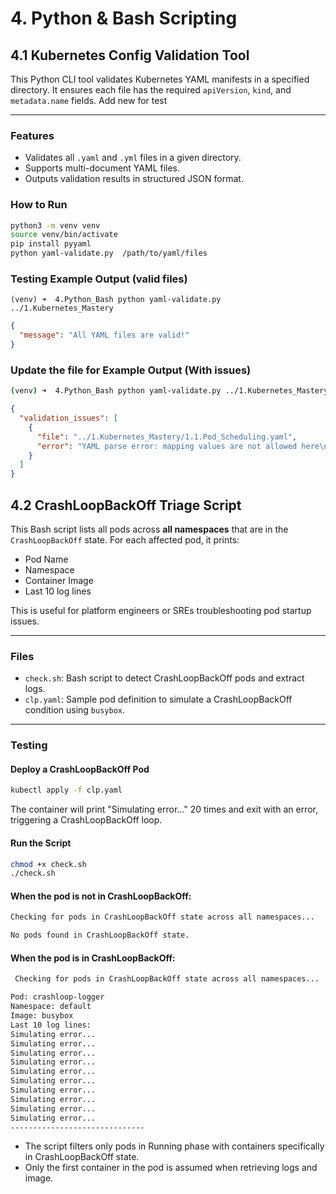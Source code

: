# 4. Python &amp; Bash Scripting
## 4.1 Kubernetes Config Validation Tool

This Python CLI tool validates Kubernetes YAML manifests in a specified directory. It ensures each file has the required `apiVersion`, `kind`, and `metadata.name` fields. Add new for test

---

### Features
- Validates all `.yaml` and `.yml` files in a given directory.
- Supports multi-document YAML files.
- Outputs validation results in structured JSON format.

### How to Run
``` bash
python3 -m venv venv
source venv/bin/activate
pip install pyyaml
python yaml-validate.py  /path/to/yaml/files
```
### Testing Example Output (valid files)
```
(venv) ➜  4.Python_Bash python yaml-validate.py ../1.Kubernetes_Mastery 
```
```json
{
  "message": "All YAML files are valid!"
}
```
### Update the file for Example Output (With issues)
```bash
(venv) ➜  4.Python_Bash python yaml-validate.py ../1.Kubernetes_Mastery    
```
```json
{
  "validation_issues": [
    {
      "file": "../1.Kubernetes_Mastery/1.1.Pod_Scheduling.yaml",
      "error": "YAML parse error: mapping values are not allowed here\n  in \"../1.Kubernetes_Mastery/1.1.Pod_Scheduling.yaml\", line 2, column 6"
    }
  ]
}
```
## 4.2 CrashLoopBackOff Triage Script
This Bash script lists all pods across **all namespaces** that are in the `CrashLoopBackOff` state. For each affected pod, it prints:

- Pod Name
- Namespace
- Container Image
- Last 10 log lines

This is useful for platform engineers or SREs troubleshooting pod startup issues.

---
### Files

- `check.sh`: Bash script to detect CrashLoopBackOff pods and extract logs.
- `clp.yaml`: Sample pod definition to simulate a CrashLoopBackOff condition using `busybox`.

---

### Testing
#### Deploy a CrashLoopBackOff Pod
```bash
kubectl apply -f clp.yaml
```
The container will print "Simulating error..." 20 times and exit with an error, triggering a CrashLoopBackOff loop.

#### Run the Script
```bash
chmod +x check.sh
./check.sh
```
#### When the pod is not in CrashLoopBackOff:
```bash
Checking for pods in CrashLoopBackOff state across all namespaces...

No pods found in CrashLoopBackOff state.
```
#### When the pod is in CrashLoopBackOff:
```bash
 Checking for pods in CrashLoopBackOff state across all namespaces...

Pod: crashloop-logger
Namespace: default
Image: busybox
Last 10 log lines:
Simulating error...
Simulating error...
Simulating error...
Simulating error...
Simulating error...
Simulating error...
Simulating error...
Simulating error...
Simulating error...
Simulating error...
------------------------------
```
- The script filters only pods in Running phase with containers specifically in CrashLoopBackOff state.
- Only the first container in the pod is assumed when retrieving logs and image.
